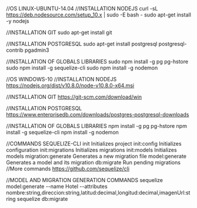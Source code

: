 //OS LINUX-UBUNTU-14.04
//INSTALLATION NODEJS
curl -sL https://deb.nodesource.com/setup_10.x | sudo -E bash -
sudo apt-get install -y nodejs

//INSTALLATION GIT
sudo apt-get install git

//INSTALLATION POSTGRESQL
sudo apt-get install postgresql postgresql-contrib pgadmin3

//INSTALLATION OF GLOBALS LIBRARIES
sudo npm install -g pg pg-hstore
sudo npm install -g sequelize-cli
sudo npm install -g nodemon

//OS WINDOWS-10
//INSTALLATION NODEJS
https://nodejs.org/dist/v10.8.0/node-v10.8.0-x64.msi

//INSTALLATION GIT
https://git-scm.com/download/win

//INSTALLATION POSTGRESQL
https://www.enterprisedb.com/downloads/postgres-postgresql-downloads

//INSTALLATION OF GLOBALS LIBRARIES
npm install -g pg pg-hstore
npm install -g sequelize-cli
npm install -g nodemon

//COMMANDS SEQUELIZE-CLI
  init                              Initializes project
  init:config                       Initializes configuration
  init:migrations                   Initializes migrations
  init:models                       Initializes models
  migration:generate                Generates a new migration file
  model:generate                    Generates a model and its migration
  db:migrate                        Run pending migrations
  //More commands
  https://github.com/sequelize/cli  

//MODEL AND MIGRATION GENERATION COMMANDS
sequelize model:generate --name Hotel --attributes nombre:string,direccion:string,latitud:decimal,longitud:decimal,imagenUrl:string
sequelize db:migrate
